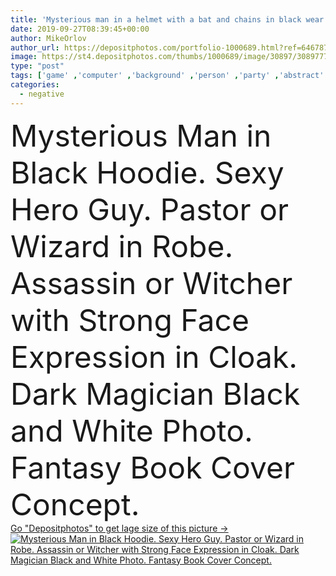 ```yaml
---
title: 'Mysterious man in a helmet with a bat and chains in black wear. Fantasy book or computer game cover concept on halloween disco party.'
date: 2019-09-27T08:39:45+00:00
author: MikeOrlov
author_url: https://depositphotos.com/portfolio-1000689.html?ref=64678756
image: https://st4.depositphotos.com/thumbs/1000689/image/30897/308977754/api_thumb_450.jpg?forcejpeg=true
type: "post"
tags: ['game' ,'computer' ,'background' ,'person' ,'party' ,'abstract' ,'danger' ,'face' ,'man' ,'black' ,'dark' ,'silhouette' ,'character' ,'expression' ,'fantasy' ,'smoke' ,'night' ,'sound' ,'darkness' ,'cover' ,'wallpaper' ,'magic' ,'mystery' ,'headphones' ,'dj' ,'negative' ,'angry' ,'bad' ,'evil' ,'disco' ,'serious' ,'horror' ,'scary' ,'halloween' ,'handsome' ,'mask' ,'skull' ,'fear' ,'mysterious' ,'spooky' ,'hero' ,'hood' ,'medieval' ,'chains' ,'monk' ,'terror' ,'creed' ,'creepy' ,'assassin' ,'clube' ]
categories: 
  - negative
---
```

<div aling="center">
            <font size="60"> Mysterious Man in Black Hoodie. Sexy Hero Guy. Pastor or Wizard in Robe. Assassin or Witcher with Strong Face Expression in Cloak. Dark Magician Black and White Photo. Fantasy Book Cover Concept.</font>   
</div>
<div>
    <a href='https://st4.depositphotos.com/thumbs/1000689/image/30897/308977754/api_thumb_450.jpg?forcejpeg=true?ref=64678756' target=_blank > Go "Depositphotos" to get lage size of this picture ->
        <img href='https://st4.depositphotos.com/thumbs/1000689/image/30897/308977754/api_thumb_450.jpg?forcejpeg=true?ref=64678756' src='https://st4.depositphotos.com/1000689/30897/i/950/depositphotos_308977754-stock-photo-mysterious-man-in-a-helmet.jpg?forcejpeg=true' alt='Mysterious Man in Black Hoodie. Sexy Hero Guy. Pastor or Wizard in Robe. Assassin or Witcher with Strong Face Expression in Cloak. Dark Magician Black and White Photo. Fantasy Book Cover Concept.' >
    </a>
</div>
